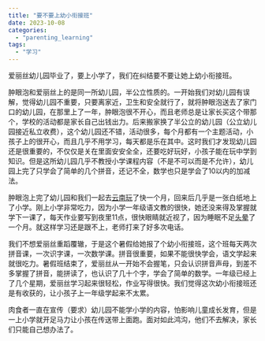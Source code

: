 ```yaml
---
title: "要不要上幼小衔接班"
date: 2023-10-08
categories: 
  - "parenting_learning"
tags: 
  - "学习"
---
```


爱丽丝幼儿园毕业了，要上小学了，我们在纠结要不要让她上幼小衔接班。

肿眼泡和爱丽丝上的是同一所幼儿园，半公立性质的。一开始我们对幼儿园有误解，觉得幼儿园不重要，只要离家近，卫生和安全就行了，就将肿眼泡送去了家门口的幼儿园，在那里上了一年，肿眼泡很不开心，而且老师总是让家长买这个带那个，学校的活动都是家长自己出钱出力。后来搬家换了半公立的幼儿园（公立幼儿园接近私立收费），这个幼儿园还不错，活动很多，每个月都有一个主题活动，小孩子上的很开心，而且几乎不用学习，每天都是乐在其中。这时我们才发现幼儿园还是很重要的，不仅仅是关在里面安安全全，还要吃好玩好，小孩子能在玩中学到知识。但是这所幼儿园几乎不教授小学课程内容（不是不可以而是不允许），幼儿园上完了只学会了简单的几个拼音，还记不全，数学也只是学会了10以内的加减法。

肿眼泡上完了幼儿园和我们一起去[云南玩](https://www.jfsay.com/archives/1698.html)了快一个月，回来后几乎是一张白纸地上了小学。刚上小学非常吃力，因为小学一年级语文教的很快，她还没来得及掌握就学下一课了，每天作业要写到夜里11点，很快眼睛就近视了，因为睡眠不足[头晕](https://www.jfsay.com/archives/1792.html)了一个月。就这样学习还是跟不上，老师打来了好多次电话。

我们不想爱丽丝重蹈覆辙，于是这个暑假给她报了个幼小衔接班，这个班每天两次拼音课，一次识字课，一次数学课。拼音很重要，如果不能很快学会，语文学起来就很吃力。暑假班结束了，爱丽丝从一开始不会握笔，只会认识拼音声母，到差不多掌握了拼音，能拼读了，也认识了几十个字，学会了简单的数学。一年级已经上了几个星期，爱丽丝学习起来很轻松，作业写得很快。我们觉得这次幼小衔接班还是有收获的，让小孩子上一年级学起来不太累。

肉食者一直在宣传（要求）幼儿园不能学小学的内容，怕影响儿童成长发育，但是一上小学就开足马力让小孩在传送带上面跑。面对如此鸿沟，他们不去解决，家长们只能自己想办法了。
